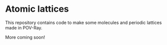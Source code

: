 # Atomic lattices 

This repository contains code to make some molecules and periodic lattices made in POV-Ray.

More coming soon!
